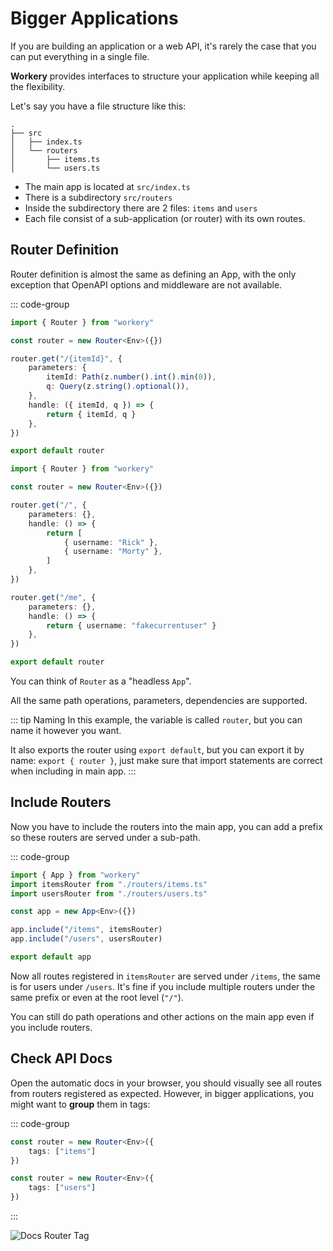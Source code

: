 # Bigger Applications <Badge type="tip" text="^1.1" />

If you are building an application or a web API, it's rarely the case that you can put everything in a single file.

**Workery** provides interfaces to structure your application while keeping all the flexibility.

Let's say you have a file structure like this:

```
.
├── src
│   ├── index.ts
│   └── routers
│       ├── items.ts
│       └── users.ts
```

- The main app is located at `src/index.ts`
- There is a subdirectory `src/routers`
- Inside the subdirectory there are 2 files: `items` and `users`
- Each file consist of a sub-application (or router) with its own routes. 

## Router Definition

Router definition is almost the same as defining an App, with the only exception that OpenAPI options and middleware are not available.

::: code-group
```ts [src/routers/items.ts]
import { Router } from "workery"

const router = new Router<Env>({})

router.get("/{itemId}", {
    parameters: {
        itemId: Path(z.number().int().min(0)),
        q: Query(z.string().optional()),
    },
    handle: ({ itemId, q }) => {
        return { itemId, q }
    },
})

export default router
```

```ts [src/routers/users.ts]
import { Router } from "workery"

const router = new Router<Env>({})

router.get("/", {
    parameters: {},
    handle: () => {
        return [
            { username: "Rick" },
            { username: "Morty" },
        ]
    },
})

router.get("/me", {
    parameters: {},
    handle: () => {
        return { username: "fakecurrentuser" }
    },
})

export default router
```

You can think of `Router` as a "headless `App`".

All the same path operations, parameters, dependencies are supported.

::: tip Naming
In this example, the variable is called `router`, but you can name it however you want.

It also exports the router using `export default`, but you can export it by name: `export { router }`, just make sure that import statements are correct when including in main app.
:::

## Include Routers

Now you have to include the routers into the main app, you can add a prefix so these routers are served under a sub-path.

::: code-group
```ts [src/index.ts]
import { App } from "workery"
import itemsRouter from "./routers/items.ts"
import usersRouter from "./routers/users.ts"

const app = new App<Env>({})

app.include("/items", itemsRouter)
app.include("/users", usersRouter)

export default app
```

Now all routes registered in `itemsRouter` are served under `/items`, the same is for users under `/users`. It's fine if you include multiple routers under the same prefix or even at the root level (`"/"`).

You can still do path operations and other actions on the main app even if you include routers.

## Check API Docs

Open the automatic docs in your browser, you should visually see all routes from routers registered as expected. However, in bigger applications, you might want to **group** them in tags:

::: code-group
```ts [src/routers/items.ts]
const router = new Router<Env>({
    tags: ["items"]
})
```
```ts [src/routers/users.ts]
const router = new Router<Env>({
    tags: ["users"]
})
```
:::

![Docs Router Tag](/docsroutertag.jpg)
